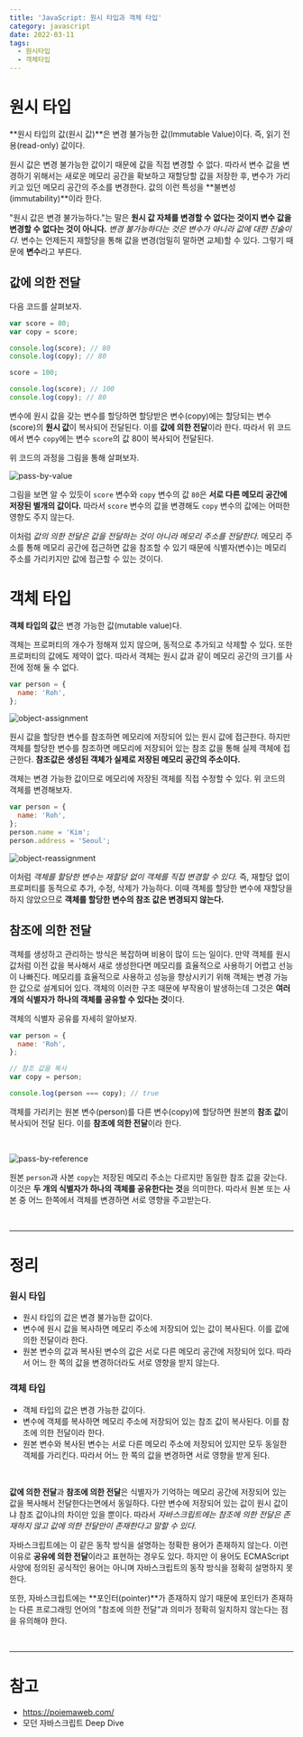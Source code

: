 ```yaml
---
title: 'JavaScript: 원시 타입과 객체 타입'
category: javascript
date: 2022-03-11
tags:
  - 원시타입
  - 객체타입
---
```


# 원시 타입

**원시 타입의 값(원시 값)**은 변경 불가능한 값(Immutable Value)이다. 즉, 읽기 전용(read-only) 값이다.

원시 값은 변경 불가능한 값이기 때문에 값을 직접 변경할 수 없다. 따라서 변수 값을 변경하기 위해서는 새로운 메모리 공간을 확보하고 재할당할 값을 저장한 후, 변수가 가리키고 있던 메모리 공간의 주소를 변경한다. 값의 이런 특성을 **불변성(immutability)**이라 한다.

"원시 값은 변경 불가능하다."는 말은 **원시 값 자체를 변경할 수 없다는 것이지 변수 값을 변경할 수 없다는 것이 아니다.** _변경 불가능하다는 것은 변수가 아니라 값에 대한 진술이다._ 변수는 언제든지 재할당을 통해 값을 변경(엄밀히 말하면 교체)할 수 있다. 그렇기 때문에 **변수**라고 부른다.

## 값에 의한 전달

다음 코드를 살펴보자.

```js
var score = 80;
var copy = score;

console.log(score); // 80
console.log(copy); // 80

score = 100;

console.log(score); // 100
console.log(copy); // 80
```

변수에 원시 값을 갖는 변수를 할당하면 할당받은 변수(copy)에는 할당되는 변수(score)의 **원시 값**이 복사되어 전달된다. 이를 **값에 의한 전달**이라 한다. 따라서 위 코드에서 변수 `copy`에는 변수 `score`의 값 80이 복사되어 전달된다.

위 코드의 과정을 그림을 통해 살펴보자.

![pass-by-value](./image/pass-by-value.png)

그림을 보면 알 수 있듯이 `score` 변수와 `copy` 변수의 값 `80`은 **서로 다른 메모리 공간에 저장된 별개의 값이다.** 따라서 `score` 변수의 값을 변경해도 `copy` 변수의 값에는 어떠한 영향도 주지 않는다.

이처럼 _값의 의한 전달은 값을 전달하는 것이 아니라 메모리 주소를 전달한다._ 메모리 주소를 통해 메모리 공간에 접근하면 값을 참조할 수 있기 때문에 식별자(변수)는 메모리 주소를 가리키지만 값에 접근할 수 있는 것이다.

# 객체 타입

**객체 타입의 값**은 변경 가능한 값(mutable value)다.

객체는 프로퍼티의 개수가 정해져 있지 않으며, 동적으로 추가되고 삭제할 수 있다. 또한 프로퍼티의 값에도 제약이 없다. 따라서 객체는 원시 값과 같이 메모리 공간의 크기를 사전에 정해 둘 수 없다.

```js
var person = {
  name: 'Roh',
};
```

![object-assignment](./image/object-assignment.png)

원시 값을 할당한 변수를 참조하면 메모리에 저장되어 있는 원시 값에 접근한다. 하지만 객체를 할당한 변수를 참조하면 메모리에 저장되어 있는 참조 값을 통해 실제 객체에 접근한다. **참조값은 생성된 객체가 실제로 저장된 메모리 공간의 주소이다.**

객체는 변경 가능한 값이므로 메모리에 저장된 객체를 직접 수정할 수 있다. 위 코드의 객체를 변경해보자.

```js
var person = {
  name: 'Roh',
};
person.name = 'Kim';
person.address = 'Seoul';
```

![object-reassignment](./image/object-reassignment.png)

이처럼 _객체를 할당한 변수는 재할당 없이 객체를 직접 변경할 수 있다._ 즉, 재할당 없이 프로퍼티를 동적으로 추가, 수정, 삭제가 가능하다. 이때 객체를 할당한 변수에 재할당을 하지 않았으므로 **객체를 할당한 변수의 참조 값은 변경되지 않는다.**

## 참조에 의한 전달

객체를 생성하고 관리하는 방식은 복잡하며 비용이 많이 드는 일이다. 만약 객체를 원시 값처럼 이전 값을 복사해서 새로 생성한다면 메모리를 효율적으로 사용하기 어렵고 선능이 나빠진다. 메모리를 효율적으로 사용하고 성능을 향상시키기 위해 객체는 변경 가능한 값으로 설계되어 있다. 객체의 이러한 구조 때문에 부작용이 발생하는데 그것은 **여러 개의 식별자가 하나의 객체를 공유할 수 있다는 것**이다.

객체의 식별자 공유를 자세히 알아보자.

```js
var person = {
  name: 'Roh',
};

// 참조 값을 복사
var copy = person;

console.log(person === copy); // true
```

객체를 가리키는 원본 변수(person)를 다른 변수(copy)에 할당하면 원본의 **참조 값**이 복사되어 전달 된다. 이를 **참조에 의한 전달**이라 한다.

<br />

![pass-by-reference](./image/pass-by-reference.png)

원본 `person`과 사본 `copy`는 저장된 메모리 주소는 다르지만 동일한 참조 값을 갖는다. 이것은 **두 개의 식별자가 하나의 객체를 공유한다는 것**을 의미한다. 따라서 원본 또는 사본 중 어느 한쪽에서 객체를 변경하면 서로 영향을 주고받는다.

<br />

---

# 정리

### 원시 타입

- 원시 타입의 값은 변경 불가능한 값이다.
- 변수에 원시 값을 복사하면 메모리 주소에 저장되어 있는 값이 복사된다. 이를 값에 의한 전달이라 한다.
- 원본 변수의 값과 복사된 변수의 값은 서로 다른 메모리 공간에 저장되어 있다. 따라서 어느 한 쪽의 값을 변경하더라도 서로 영향을 받지 않는다.

### 객체 타입

- 객체 타입의 값은 변경 가능한 값이다.
- 변수에 객체를 복사하면 메모리 주소에 저장되어 있는 참조 값이 복사된다. 이를 참조에 의한 전달이라 한다.
- 원본 변수와 복사된 변수는 서로 다른 메모리 주소에 저장되어 있지만 모두 동일한 객체를 가리킨다. 따라서 어느 한 쪽의 값을 변경하면 서로 영향을 받게 된다.

<br />

**값에 의한 전달**과 **참조에 의한 전달**은 식별자가 기억하는 메모리 공간에 저장되어 있는 값을 복사해서 전달한다는면에서 동일하다. 다만 변수에 저장되어 있는 값이 원시 값이냐 참조 값이냐의 차이만 있을 뿐이다. 따라서 _자바스크립트에는 참조에 의한 전달은 존재하지 않고 값에 의한 전달만이 존재한다고 말할 수 있다._

자바스크립트에는 이 같은 동작 방식을 설명하는 정확한 용어가 존재하지 않는다. 이런 이유로 **공유에 의한 전달**이라고 표현하는 경우도 있다. 하지만 이 용어도 ECMAScript 사양에 정의된 공식적인 용어는 아니며 자바스크립트의 동작 방식을 정확히 설명하지 못한다.

또한, 자바스크립트에는 **포인터(pointer)**가 존재하지 않기 때문에 포인터가 존재하는 다른 프로그래밍 언어의 "참조에 의한 전달"과 의미가 정확히 일치하지 않는다는 점을 유의해야 한다.

<br />

---

# 참고

- https://poiemaweb.com/
- 모던 자바스크립트 Deep Dive

